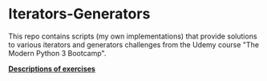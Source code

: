 # Iterators-Generators

This repo contains scripts (my own implementations) that provide solutions to various iterators and generators challenges from the Udemy course "The Modern Python 3 Bootcamp".

__<ins>Descriptions of exercises</ins>__
